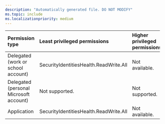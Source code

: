 ```yaml
---
description: "Automatically generated file. DO NOT MODIFY"
ms.topic: include
ms.localizationpriority: medium
---
```


|Permission type|Least privileged permissions|Higher privileged permissions|
|:---|:---|:---|
|Delegated (work or school account)|SecurityIdentitiesHealth.ReadWrite.All|Not available.|
|Delegated (personal Microsoft account)|Not supported.|Not supported.|
|Application|SecurityIdentitiesHealth.ReadWrite.All|Not available.|

